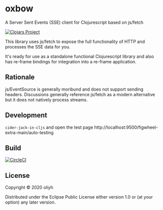 # oxbow

A Server Sent Events (SSE) client for Clojurescript based on js/fetch

[![Clojars Project](https://img.shields.io/clojars/v/oliyh/oxbow.svg)](https://clojars.org/oliyh/oxbow)

This library uses js/fetch to expose the full functionality of HTTP and processes the SSE data for you.

It's ready for use as a standalone functional Clojurescript library and also has re-frame bindings for integration
into a re-frame application.

## Rationale

js/EventSource is generally moribund and does not support sending headers.
Discussions generally reference js/fetch as a modern alternative but it does not natively process streams.

## Development

`cider-jack-in-cljs` and open the test page http://localhost:9500/figwheel-extra-main/auto-testing

## Build
[![CircleCI](https://circleci.com/gh/oliyh/oxbow.svg?style=svg)](https://circleci.com/gh/oliyh/oxbow)

## License

Copyright © 2020 oliyh

Distributed under the Eclipse Public License either version 1.0 or (at
your option) any later version.
